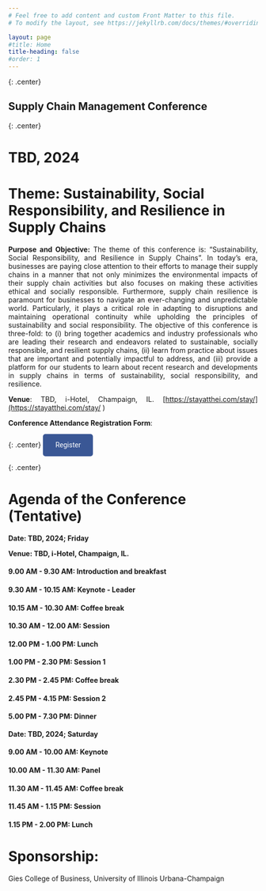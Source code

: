 ```yaml
---
# Feel free to add content and custom Front Matter to this file.
# To modify the layout, see https://jekyllrb.com/docs/themes/#overriding-theme-defaults

layout: page
#title: Home
title-heading: false
#order: 1
---
```



<style>
.center {
  text-align: center;
}

.right {
  text-align: right;
}

.left {
  text-align: left;
}

.justify {
  text-align: justify;
}

p {
  text-align: justify;
  /* Additional styling properties for paragraphs */
}

ul, ol {
  text-align: justify;
  /* Additional styling properties for lists */
}
</style>

{: .center}
## Supply Chain Management Conference

{: .center}
# TBD, 2024

# **Theme:** Sustainability, Social Responsibility, and Resilience in Supply Chains

**Purpose and Objective:** The theme of this conference is: “Sustainability, Social Responsibility, and Resilience in Supply Chains”. In today’s era, businesses are paying close attention to their efforts to manage their supply chains in a manner that not only minimizes the environmental impacts of their supply chain activities but also focuses on making these activities ethical and socially responsible. Furthermore, supply chain resilience is paramount for businesses to navigate an ever-changing and unpredictable world. Particularly, it plays a critical role in adapting to disruptions and maintaining operational continuity while upholding the principles of sustainability and social responsibility. The objective of this conference is three-fold: to (i) bring together academics and industry professionals who are leading their research and endeavors related to sustainable, socially responsible, and resilient supply chains, (ii) learn from practice about issues that are important and potentially impactful to address, and (iii) provide a platform for our students to learn about recent research and developments in supply chains in terms of sustainability, social responsibility, and resilience.


**Venue**: TBD, i-Hotel, Champaign, IL. [https://stayatthei.com/stay/](https://stayatthei.com/stay/ )

**Conference Attendance Registration Form**:

{: .center}
<a href="TBD" style="display: inline-block; padding: 12px 25px; background-color: #3A5795; color: #FFFFFF; text-decoration: none; border-radius: 5px; font-family: 'Roboto', sans-serif; text-align: center; line-height: 1.5;">Register</a>


{: .center}
# **Agenda of the Conference (Tentative)**

**Date: TBD, 2024; Friday**

**Venue: TBD, i-Hotel, Champaign, IL.**

#### 9.00 AM - 9.30 AM: Introduction and breakfast

#### 9.30 AM - 10.15 AM: Keynote - Leader

#### 10.15 AM - 10.30 AM: Coffee break

#### 10.30 AM - 12.00 AM: Session

#### 12.00 PM - 1.00 PM: Lunch

#### 1.00 PM - 2.30 PM: Session 1

#### 2.30 PM - 2.45 PM: Coffee break

#### 2.45 PM - 4.15 PM: Session 2

#### 5.00 PM - 7.30 PM: Dinner

**Date: TBD, 2024; Saturday**

#### 9.00 AM - 10.00 AM: Keynote 

#### 10.00 AM - 11.30 AM: Panel

#### 11.30 AM - 11.45 AM: Coffee break

#### 11.45 AM - 1.15 PM: Session

#### 1.15 PM - 2.00 PM: Lunch



# **Sponsorship**: 

Gies College of Business, University of Illinois Urbana-Champaign
